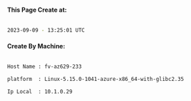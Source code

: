 
   
#### This Page Create at:

```bash

2023-09-09 - 13:25:01 UTC

```

#### Create By Machine:

```bash

Host Name : fv-az629-233

platform  : Linux-5.15.0-1041-azure-x86_64-with-glibc2.35

Ip Local  : 10.1.0.29

```

